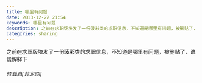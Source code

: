 ```yaml
---
title: 哪里有问题
date: 2013-12-22 21:54
keywords: 哪里有问题
description: 之前在求职版块发了一份菠彩类的求职信息，不知道是哪里有问题，被删贴了，谁帮解释下
categories: sharing
---
```

<td class="t_f" id="postmessage_86513">

之前在求职版块发了一份菠彩类的求职信息，不知道是哪里有问题，被删贴了，谁帮解释下</td>
###### 转载自[菲龙网]